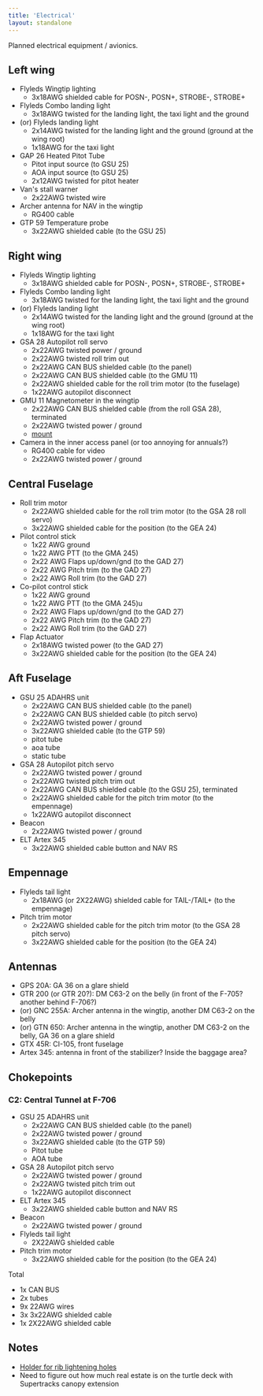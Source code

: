 ```yaml
---
title: 'Electrical'
layout: standalone
---
```


Planned electrical equipment / avionics.

## Left wing

- Flyleds Wingtip lighting
  - 3x18AWG shielded cable for POSN-, POSN+, STROBE-, STROBE+
- Flyleds Combo landing light
  - 3x18AWG twisted for the landing light, the taxi light and the ground
- (or) Flyleds landing light
  - 2x14AWG twisted for the landing light and the ground (ground at the wing root)
  - 1x18AWG for the taxi light
- GAP 26 Heated Pitot Tube
  - Pitot input source (to GSU 25)
  - AOA input source (to GSU 25)
  - 2x12AWG twisted for pitot heater
- Van's stall warner
  - 2x22AWG twisted wire
- Archer antenna for NAV in the wingtip
  - RG400 cable
- GTP 59 Temperature probe
  - 3x22AWG shielded cable (to the GSU 25)

## Right wing

- Flyleds Wingtip lighting
  - 3x18AWG shielded cable for POSN-, POSN+, STROBE-, STROBE+
- Flyleds Combo landing light
  - 3x18AWG twisted for the landing light, the taxi light and the ground
- (or) Flyleds landing light
  - 2x14AWG twisted for the landing light and the ground (ground at the wing root)
  - 1x18AWG for the taxi light
- GSA 28 Autopilot roll servo
  - 2x22AWG twisted power / ground
  - 2x22AWG twisted roll trim out
  - 2x22AWG CAN BUS shielded cable (to the panel)
  - 2x22AWG CAN BUS shielded cable (to the GMU 11)
  - 2x22AWG shielded cable for the roll trim motor (to the fuselage)
  - 1x22AWG autopilot disconnect
- GMU 11 Magnetometer in the wingtip
  - 2x22AWG CAN BUS shielded cable (from the roll GSA 28), terminated
  - 2x22AWG twisted power / ground
  - [mount](https://www.steinair.com/product/gmu-11-wing-tip-mount/)
- Camera in the inner access panel (or too annoying for annuals?)
  - RG400 cable for video
  - 2x22AWG twisted power / ground

## Central Fuselage

- Roll trim motor
  - 2x22AWG shielded cable for the roll trim motor (to the GSA 28 roll servo)
  - 3x22AWG shielded cable for the position (to the GEA 24)
- Pilot control stick
  - 1x22 AWG ground
  - 1x22 AWG PTT (to the GMA 245)
  - 2x22 AWG Flaps up/down/gnd (to the GAD 27)
  - 2x22 AWG Pitch trim (to the GAD 27)
  - 2x22 AWG Roll trim (to the GAD 27)
- Co-pilot control stick
  - 1x22 AWG ground
  - 1x22 AWG PTT (to the GMA 245)u
  - 2x22 AWG Flaps up/down/gnd (to the GAD 27)
  - 2x22 AWG Pitch trim (to the GAD 27)
  - 2x22 AWG Roll trim (to the GAD 27)
- Flap Actuator
  - 2x18AWG twisted power (to the GAD 27)
  - 3x22AWG shielded cable for the position (to the GEA 24)

## Aft Fuselage

- GSU 25 ADAHRS unit
  - 2x22AWG CAN BUS shielded cable (to the panel)
  - 2x22AWG CAN BUS shielded cable (to pitch servo)
  - 2x22AWG twisted power / ground
  - 3x22AWG shielded cable (to the GTP 59)
  - pitot tube
  - aoa tube
  - static tube
- GSA 28 Autopilot pitch servo
  - 2x22AWG twisted power / ground
  - 2x22AWG twisted pitch trim out
  - 2x22AWG CAN BUS shielded cable (to the GSU 25), terminated
  - 2x22AWG shielded cable for the pitch trim motor (to the empennage)
  - 1x22AWG autopilot disconnect
- Beacon
  - 2x22AWG twisted power / ground
- ELT Artex 345
  - 3x22AWG shielded cable button and NAV RS

## Empennage

- Flyleds tail light
  - 2x18AWG (or 2X22AWG) shielded cable for TAIL-/TAIL+ (to the empennage)
- Pitch trim motor
  - 2x22AWG shielded cable for the pitch trim motor (to the GSA 28 pitch servo)
  - 3x22AWG shielded cable for the position (to the GEA 24)

## Antennas

- GPS 20A: GA 36 on a glare shield
- GTR 200 (or GTR 20?): DM C63-2 on the belly (in front of the F-705? another behind F-706?)
- (or) GNC 255A: Archer antenna in the wingtip, another DM C63-2 on the belly
- (or) GTN 650: Archer antenna in the wingtip, another DM C63-2 on the belly, GA 36 on a glare shield
- GTX 45R: CI-105, front fuselage
- Artex 345: antenna in front of the stabilizer? Inside the baggage area?

## Chokepoints

### C2: Central Tunnel at F-706

- GSU 25 ADAHRS unit
  - 2x22AWG CAN BUS shielded cable (to the panel)
  - 2x22AWG twisted power / ground
  - 3x22AWG shielded cable (to the GTP 59)
  - Pitot tube
  - AOA tube
- GSA 28 Autopilot pitch servo
  - 2x22AWG twisted power / ground
  - 2x22AWG twisted pitch trim out
  - 1x22AWG autopilot disconnect
- ELT Artex 345
  - 3x22AWG shielded cable button and NAV RS
- Beacon
  - 2x22AWG twisted power / ground
- Flyleds tail light
  - 2X22AWG shielded cable
- Pitch trim motor
  - 3x22AWG shielded cable for the position (to the GEA 24)

Total

- 1x CAN BUS
- 2x tubes
- 9x 22AWG wires
- 3x 3x22AWG shielded cable
- 1x 2X22AWG shielded cable

## Notes

- [Holder for rib lightening holes](https://www.digikey.com/en/products/detail/panduit-corp/LHMS-S6-D/1307127)
- Need to figure out how much real estate is on the turtle deck with Supertracks canopy extension

<!--

TODO: Another / backup GSU-25?

Shielded cable are MIL-C-27500
For Garmin, use MIL-W-22759/16 22AWG or larger, unless otherwise specified. Use MIL-C-27500 for all shielded cable connections.

Temperature probe: next to the inspection panel?
-->
